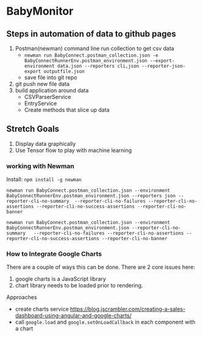 # BabyMonitor


## Steps in automation of data to github pages
1. Postman(newman) command line run collection to get csv data
    * `newman run BabyConnect.postman_collection.json -e BabyConnectRunnerEnv.postman_environment.json --export-environment data.json --reporters cli,json --reporter-json-export outputfile.json`
    * save file into git repo
1. git push new file data
1. build application around data
   * CSVParserService
   * EntryService
   * Create methods that slice up data
  
## Stretch Goals
1. Display data graphically
1. Use Tensor flow to play with machine learning




### working with Newman
Install: `npm install -g newman`

`newman run BabyConnect.postman_collection.json --environment BabyConnectRunnerEnv.postman_environment.json --reporters json --reporter-cli-no-summary	--reporter-cli-no-failures --reporter-cli-no-assertions --reporter-cli-no-success-assertions --reporter-cli-no-banner`


`newman run BabyConnect.postman_collection.json --environment BabyConnectRunnerEnv.postman_environment.json --reporter-cli-no-summary	--reporter-cli-no-failures --reporter-cli-no-assertions --reporter-cli-no-success-assertions --reporter-cli-no-banner`




### How to Integrate Google Charts
There are a couple of ways this can be done. There are 2 core issues here:
1) google charts is a JavaScript library
2) chart library needs to be loaded prior to rendering. 

Approaches
- create charts service https://blog.jscrambler.com/creating-a-sales-dashboard-using-angular-and-google-charts/
- call `google.load` and `google.setOnLoadCallback` in each component with a chart  
